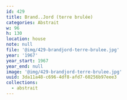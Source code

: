 ```yaml
---
id: 429
title: Brand..Jord (terre brulée)
categories: Abstrait
w: 96
h: 130
location: house
note: null
file: '@img/429-brandjord-terre-brulee.jpg'
year: '1967'
year_start: 1967
year_end: null
image: '@img/429-brandjord-terre-brulee.jpg'
uuid: 3da11a48-c696-4df8-afd7-60256b97eee3
collections:
  - abstrait
---
```


